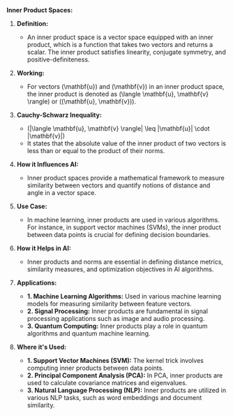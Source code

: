 **Inner Product Spaces:**

1. **Definition:**
   - An inner product space is a vector space equipped with an inner product, which is a function that takes two vectors and returns a scalar. The inner product satisfies linearity, conjugate symmetry, and positive-definiteness.

2. **Working:**
   - For vectors \(\mathbf{u}\) and \(\mathbf{v}\) in an inner product space, the inner product is denoted as \(\langle \mathbf{u}, \mathbf{v} \rangle\) or \((\mathbf{u}, \mathbf{v})\).

3. **Cauchy-Schwarz Inequality:**
   - \(|\langle \mathbf{u}, \mathbf{v} \rangle| \leq \|\mathbf{u}\| \cdot \|\mathbf{v}\|\)
   - It states that the absolute value of the inner product of two vectors is less than or equal to the product of their norms.

4. **How it Influences AI:**
   - Inner product spaces provide a mathematical framework to measure similarity between vectors and quantify notions of distance and angle in a vector space.

5. **Use Case:**
   - In machine learning, inner products are used in various algorithms. For instance, in support vector machines (SVMs), the inner product between data points is crucial for defining decision boundaries.

6. **How it Helps in AI:**
   - Inner products and norms are essential in defining distance metrics, similarity measures, and optimization objectives in AI algorithms.

7. **Applications:**
   - **1. Machine Learning Algorithms:** Used in various machine learning models for measuring similarity between feature vectors.
   - **2. Signal Processing:** Inner products are fundamental in signal processing applications such as image and audio processing.
   - **3. Quantum Computing:** Inner products play a role in quantum algorithms and quantum machine learning.

8. **Where it's Used:**
   - **1. Support Vector Machines (SVM):** The kernel trick involves computing inner products between data points.
   - **2. Principal Component Analysis (PCA):** In PCA, inner products are used to calculate covariance matrices and eigenvalues.
   - **3. Natural Language Processing (NLP):** Inner products are utilized in various NLP tasks, such as word embeddings and document similarity.
